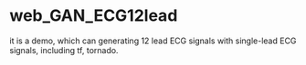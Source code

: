 # web_GAN_ECG12lead
it is a demo, which can generating 12 lead ECG signals with single-lead ECG signals, including tf, tornado.
